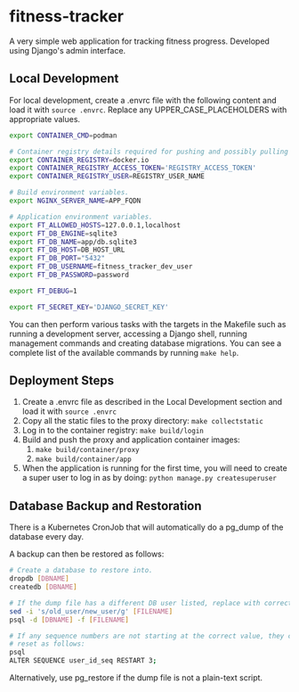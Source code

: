 # fitness-tracker
A very simple web application for tracking fitness progress. Developed using Django's admin interface.

## Local Development
For local development, create a .envrc file with the following content and load it with `source .envrc`. Replace any UPPER_CASE_PLACEHOLDERS with appropriate values.

```bash
export CONTAINER_CMD=podman

# Container registry details required for pushing and possibly pulling images.
export CONTAINER_REGISTRY=docker.io
export CONTAINER_REGISTRY_ACCESS_TOKEN='REGISTRY_ACCESS_TOKEN'
export CONTAINER_REGISTRY_USER=REGISTRY_USER_NAME

# Build environment variables.
export NGINX_SERVER_NAME=APP_FQDN

# Application environment variables.
export FT_ALLOWED_HOSTS=127.0.0.1,localhost
export FT_DB_ENGINE=sqlite3
export FT_DB_NAME=app/db.sqlite3
export FT_DB_HOST=DB_HOST_URL
export FT_DB_PORT="5432"
export FT_DB_USERNAME=fitness_tracker_dev_user
export FT_DB_PASSWORD=password

export FT_DEBUG=1

export FT_SECRET_KEY='DJANGO_SECRET_KEY'
```

You can then perform various tasks with the targets in the Makefile such as running a development server, accessing a Django shell, running management commands and creating database migrations. You can see a complete list of the available commands by running `make help`.

## Deployment Steps

1. Create a .envrc file as described in the Local Development section and load it with `source .envrc`
1. Copy all the static files to the proxy directory: `make collectstatic`
1. Log in to the container registry: `make build/login`
1. Build and push the proxy and application container images:
    1. `make build/container/proxy`
    1. `make build/container/app`
1. When the application is running for the first time, you will need to create a super user to log in as by doing: `python manage.py createsuperuser`

## Database Backup and Restoration
There is a Kubernetes CronJob that will automatically do a pg_dump of the database every day.

A backup can then be restored as follows:

```bash
# Create a database to restore into.
dropdb [DBNAME]
createdb [DBNAME]

# If the dump file has a different DB user listed, replace with correct one:
sed -i 's/old_user/new_user/g' [FILENAME]
psql -d [DBNAME] -f [FILENAME]

# If any sequence numbers are not starting at the correct value, they can be
# reset as follows:
psql
ALTER SEQUENCE user_id_seq RESTART 3;
```

Alternatively, use pg_restore if the dump file is not a plain-text script.
